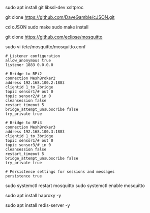 sudo apt install git libssl-dev xsltproc

git clone https://github.com/DaveGamble/cJSON.git

cd cJSON
sudo make
sudo make install

git clone https://github.com/eclipse/mosquitto

sudo vi /etc/mosquitto/mosquitto.conf

```
# Listener configuration
allow_anonymous true
listener 1883 0.0.0.0

# Bridge to RPi2
connection MeshBroker2
address 192.168.100.2:1883
clientid 1_to_2bridge
topic sensor1/# out 0
topic sensor2/# in 0
cleansession false
restart_timeout 5
bridge_attempt_unsubscribe false
try_private true

# Bridge to RPi3
connection MeshBroker3
address 192.168.100.3:1883
clientid 1_to_3bridge
topic sensor1/# out 0
topic sensor3/# in 0
cleansession false
restart_timeout 5
bridge_attempt_unsubscribe false
try_private true

# Persistence settings for sessions and messages
persistence true
```

sudo systemctl restart mosquitto
sudo systemctl enable mosquitto


sudo apt install haproxy -y

sudo apt install redis-server -y
